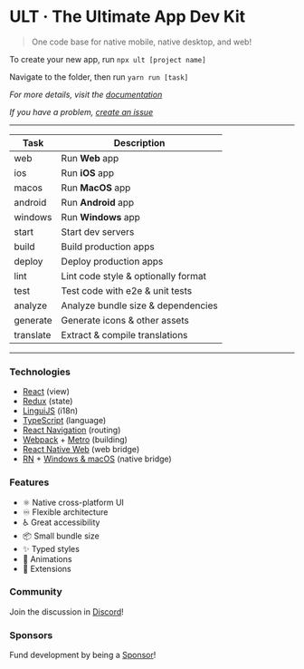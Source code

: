 # ULT · The Ultimate App Dev Kit

> One code base for native mobile, native desktop, and web!

To create your new app, run `npx ult [project name]`

Navigate to the folder, then run `yarn run [task]`

*For more details, visit the [documentation](https://docs.ult.dev)*

*If you have a problem, [create an issue](https://github.com/kat-tax/ult/issues/new/choose)*

---

| Task      | Description                             |
| ----------| ----------------------------------------|
| web       | Run __Web__ app                         |
| ios       | Run __iOS__ app                         |
| macos     | Run __MacOS__ app                       |
| android   | Run __Android__ app                     |
| windows   | Run __Windows__ app                     |
| start     | Start dev servers                       |
| build     | Build production apps                   |
| deploy    | Deploy production apps                  |
| lint      | Lint code style & optionally format     |
| test      | Test code with e2e & unit tests         |
| analyze   | Analyze bundle size & dependencies      |
| generate  | Generate icons & other assets           |
| translate | Extract & compile translations          |

---

### Technologies
 - [React](https://reactjs.org/) (view)
 - [Redux](https://redux-toolkit.js.org/) (state)
 - [LinguiJS](https://lingui.js.org/) (i18n)
 - [TypeScript](https://www.typescriptlang.org/) (language)
 - [React Navigation](https://reactnavigation.org/) (routing)
 - [Webpack](https://webpack.js.org/) + [Metro](https://facebook.github.io/metro/) (building)
 - [React Native Web](https://necolas.github.io/react-native-web) (web bridge)
 - [RN](https://reactnative.dev/) + [Windows & macOS](https://microsoft.github.io/react-native-windows/) (native bridge)

### Features
- ⚛ Native cross-platform UI
- ♾ Flexible architecture
- ♿ Great accessibility
- 📦 Small bundle size
- ✨ Typed styles
- 🎥 Animations
- 🧩 Extensions

### Community

Join the discussion in [Discord](https://discord.gg/TzhDRyj)!

### Sponsors

Fund development by being a [Sponsor](https://github.com/sponsors/Cavitt)!
